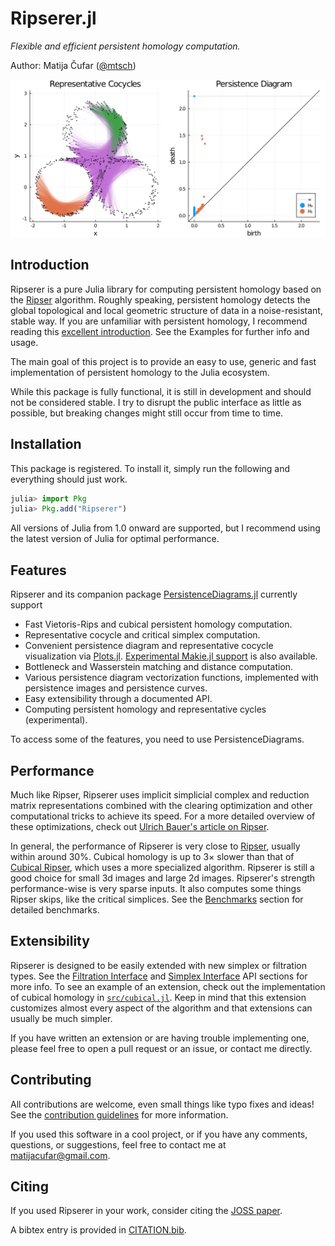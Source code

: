 # Ripserer.jl

_Flexible and efficient persistent homology computation._

Author: Matija Čufar ([@mtsch](https://github.com/mtsch/))

![](assets/title_plot.svg)

## Introduction

Ripserer is a pure Julia library for computing persistent homology based on the
[Ripser](https://github.com/Ripser/ripser) algorithm. Roughly speaking, persistent homology
detects the global topological and local geometric structure of data in a noise-resistant,
stable way. If you are unfamiliar with persistent homology, I recommend reading this
[excellent
introduction](https://towardsdatascience.com/persistent-homology-with-examples-1974d4b9c3d0).
See the Examples for further info and usage.

The main goal of this project is to provide an easy to use, generic and fast implementation
of persistent homology to the Julia ecosystem.

While this package is fully functional, it is still in development and should not be
considered stable. I try to disrupt the public interface as little as possible, but breaking
changes might still occur from time to time.

## Installation

This package is registered. To install it, simply run the following and everything should
just work.

```julia
julia> import Pkg
julia> Pkg.add("Ripserer")
```

All versions of Julia from 1.0 onward are supported, but I recommend using the latest
version of Julia for optimal performance.

## Features

Ripserer and its companion package
[PersistenceDiagrams.jl](https://github.com/mtsch/PersistenceDiagrams.jl) currently support

* Fast Vietoris-Rips and cubical persistent homology computation.
* Representative cocycle and critical simplex computation.
* Convenient persistence diagram and representative cocycle visualization via
  [Plots.jl](https://github.com/JuliaPlots/Plots.jl). [Experimental Makie.jl
  support](https://github.com/mtsch/MakieRipserer.jl) is also available.
* Bottleneck and Wasserstein matching and distance computation.
* Various persistence diagram vectorization functions, implemented with persistence images
  and persistence curves.
* Easy extensibility through a documented API.
* Computing persistent homology and representative cycles (experimental).

To access some of the features, you need to use PersistenceDiagrams.

## Performance

Much like Ripser, Ripserer uses implicit simplicial complex and reduction matrix
representations combined with the clearing optimization and other computational tricks to
achieve its speed. For a more detailed overview of these optimizations, check out [Ulrich
Bauer's article on Ripser](https://arxiv.org/abs/1908.02518).

In general, the performance of Ripserer is very close to
[Ripser](https://github.com/Ripser/ripser), usually within around 30%. Cubical homology is
up to 3× slower than that of [Cubical Ripser](https://github.com/CubicalRipser/), which uses
a more specialized algorithm. Ripserer is still a good choice for small 3d images and large
2d images. Ripserer's strength performance-wise is very sparse inputs. It also computes
some things Ripser skips, like the critical simplices. See the [Benchmarks](@ref) section for
detailed benchmarks.

## Extensibility

Ripserer is designed to be easily extended with new simplex or filtration types. See the
[Filtration Interface](@ref) and [Simplex Interface](@ref) API sections for more info. To
see an example of an extension, check out the implementation of cubical homology in
[`src/cubical.jl`](https://github.com/mtsch/Ripserer.jl/blob/master/src/cubical.j). Keep in
mind that this extension customizes almost every aspect of the algorithm and that extensions
can usually be much simpler.

If you have written an extension or are having trouble implementing one, please feel free to
open a pull request or an issue, or contact me directly.

## Contributing

All contributions are welcome, even small things like typo fixes and ideas! See the
[contribution guidelines](https://github.com/mtsch/Ripserer.jl/blob/master/CONTRIBUTING.md)
for more information.

If you used this software in a cool project, or if you have any comments, questions, or
suggestions, feel free to contact me at
[matijacufar@gmail.com](mailto:matijacufar@gmail.com).

## Citing

If you used Ripserer in your work, consider citing the [JOSS
paper](https://joss.theoj.org/papers/10.21105/joss.02614).

A bibtex entry is provided in
[CITATION.bib](https://github.com/mtsch/Ripserer.jl/blob/master/CITATION.bib).
